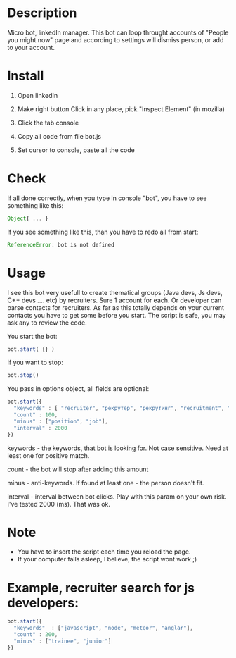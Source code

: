 # Description
Micro bot, linkedIn manager. This bot can loop throught accounts of "People you might now" page and according to settings will dismiss person, or add to your account.

# Install

1. Open linkedIn

2. Make right button Click in any place, pick "Inspect Element" (in mozilla)

3. Click the tab console

4. Copy all code from file bot.js

5. Set cursor to console, paste all the code


# Check
If all done correctly, when you type in console "bot", you have to see something like this:
``` javascript
Object{ ... }
```


If you see something like this, than you have to redo all from start:
``` javascript
ReferenceError: bot is not defined
```

# Usage
I see this bot very usefull to create thematical groups (Java devs, Js devs, C++ devs .... etc) by recruiters. Sure 1 account for each. 
Or developer can parse contacts for recruiters. As far as this totally depends on your current  contacts you have to get some before you start.
The script is safe, you may ask any to review the code.

You start the bot:
``` javascript
bot.start( {} )
```

If you want to stop:
``` javascript
bot.stop()
```

You pass in options object, all fields are optional:
``` javascript
bot.start({
  "keywords" : [ "recruiter", "рекрутер", "рекрутинг", "recruitment", "looking for", "searching for" ],
  "count" : 100,
  "minus" : ["position", "job"],
  "interval" : 2000
})
```

keywords - the keywords, that bot is looking for. Not case sensitive. Need at least one for positive match.

count - the bot will stop after adding this amount

minus - anti-keywords. If found at least one - the person doesn't fit.

interval - interval between bot clicks. Play with this param on your own risk. I've tested 2000 (ms). That was ok.

# Note
- You have to insert the script each time you reload the page.
- If your computer falls asleep, I believe, the script wont work ;)

# Example, recruiter search for js developers:
``` javascript
bot.start({
  "keywords"  : ["javascript", "node", "meteor", "anglar"],
  "count" : 200,
  "minus" : ["trainee", "junior"]
})
```


